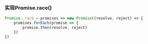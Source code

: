 ### 实现Promise.race()

```js
Promise._race = promises => new Promise((resolve, reject) => {
	promises.forEach(promise => {
		promise.then(resolve, reject)
	})
})
```
